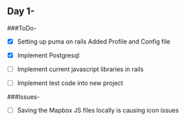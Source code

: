 ## Day 1-
###ToDo-
- [X] Setting up puma on rails
Added Profile and Config file
- [X] Implement Postgresql 

- [ ] Implement current javascript libraries in rails
- [ ] Implement test code into new project

###Issues-
- [ ] Saving the Mapbox JS files locally is causing icon issues
